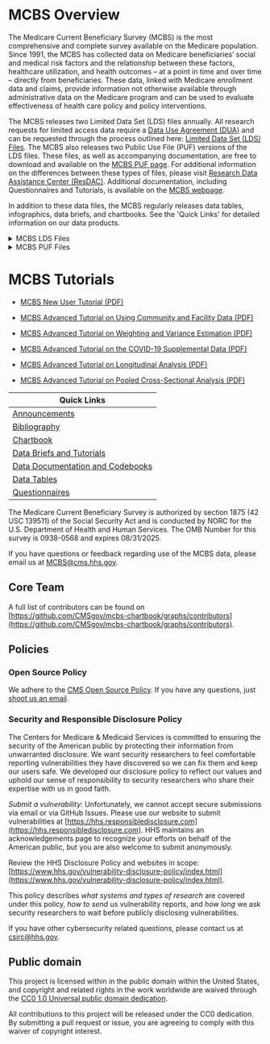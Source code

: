 # MCBS Overview
The Medicare Current Beneficiary Survey (MCBS) is the most comprehensive and complete
survey available on the Medicare population. Since 1991, the MCBS has collected data on
Medicare beneficiaries’ social and medical risk factors and the relationship between these
factors, healthcare utilization, and health outcomes – at a point in time and over time – directly
from beneficiaries. These data, linked with Medicare enrollment data and claims, provide
information not otherwise available through administrative data on the Medicare program and
can be used to evaluate effectiveness of health care policy and policy interventions.


The MCBS releases two Limited Data Set (LDS) files annually. All research requests for limited access data require a [Data Use Agreement (DUA)](https://www.cms.gov/about-cms/information-systems/privacy/data-use-agreement-dua) and can be requested through the process outlined here: [Limited Data Set (LDS) Files](https://www.cms.gov/data-research/files-for-order/limited-data-set-lds-files). The MCBS also releases two Public Use File (PUF) versions of the LDS files. These files, as well as accompanying documentation, are free to download and available on the [MCBS PUF page](https://www.cms.gov/data-research/statistics-trends-and-reports/mcbs-public-use-file). For additional information on the differences between these types of files, please visit [Research Data Assistance Center (ResDAC)](https://resdac.org/articles/differences-between-rif-lds-and-puf-data-files). Additional documentation, including Questionnaires and Tutorials, is available on the [MCBS webpage](https://www.cms.gov/data-research/research/medicare-current-beneficiary-survey?redirect=/MCBS).

In addition to these data files, the MCBS regularly releases data tables, infographics, data briefs, and chartbooks. See the 'Quick Links' for detailed information on our data products.

  
<details>
<summary>MCBS LDS Files</summary>
  
## MCBS Survey File (LDS)  
### [Available Survey LDS files](https://www.cms.gov/data-research/files-for-order/limited-data-set-lds-files/medicare-current-beneficiary-survey-mcbs)
The MCBS Survey File contains over 6 thousand variables on a broad range of topics, including social determinants of health, economic outcomes, medication non-adherence, health insurance coverage and barriers to accessing care. The file is augmented with 5 years of enrollment data and, for beneficiaries enrolled in FFS Medicare, with 5 years of limited FFS claims. The MCBS Survey File (LDS) can be ordered here: [Limited Data Set (LDS) Files](https://www.cms.gov/data-research/files-for-order/limited-data-set-lds-files).

## MCBS Cost Supplement File (LDS)
### [Available Cost Supplement LDS files](https://www.cms.gov/data-research/files-for-order/limited-data-set-lds-files/medicare-current-beneficiary-survey-mcbs)
The Cost Supplement provides a comprehensive picture of beneficiaries’ health care use, expenditures, and sources of payment, including those not covered by Medicare. It contains both individual event and summary files and can be linked to the Survey File to conduct analyses on health care cost and utilization. The Cost Supplement File can support a broader range of research and policy analyses on the Medicare population than would be possible using either survey data or administrative claims data alone. The MCBS Cost Supplement File (LDS) can be ordered here: [Limited Data Set (LDS) Files](https://www.cms.gov/data-research/files-for-order/limited-data-set-lds-files).
  </details>
  
  <details>
<summary>MCBS PUF Files</summary>
  
## MCBS Survey File PUF
### [Available Survey PUF files](https://www.cms.gov/data-research/statistics-trends-and-reports/mcbs-public-use-file)
The MCBS Survey File PUF provides a publicly available file for researchers, while ensuring the highest degree of protection to the Medicare beneficiaries’ protected health information. The MCBS Survey File PUF contains a subset of variables from the MCBS Survey File LDS for Medicare beneficiaries living in the community only and is available free for download, along with accompanying documentation, on the [MCBS PUF page](https://www.cms.gov/data-research/statistics-trends-and-reports/mcbs-public-use-file).  
  
## MCBS Cost Supplement File PUF
### [Available Cost Supplement PUF files](https://www.cms.gov/data-research/statistics-trends-and-reports/mcbs-public-use-file)
The MCBS Cost Supplement PUF provides a publicly available version of the MCBS Cost Supplement LDS for researchers, while ensuring the highest degree of protection to the Medicare beneficiaries’ protected health information. It includes data that links Medicare claims to survey-reported health care events and contains summarized expenditure and source of payment data on all health care services, including those not covered by Medicare. The MCBS Cost Supplement PUF, along with accompanying documentation, is available free for download on the [MCBS PUF page](https://www.cms.gov/data-research/statistics-trends-and-reports/mcbs-public-use-file). 
  
 ## MCBS COVID-19 PUF
### [Available COVID-19 PUF files](https://www.cms.gov/data-research/statistics-trends-and-reports/mcbs-public-use-file)
The MCBS COVID-19 Supplement PUF provides a publicly available MCBS file for researchers interested in the experiences of Medicare beneficiaries during the COVID-19 pandemic. The file provides information not available in the CMS administrative data, while providing the highest degree of protection to the Medicare beneficiaries’ protected health information. The MCBS COVID-19 Supplement PUF, along with accompanying documentation, is available free for download on the [MCBS PUF page](https://www.cms.gov/data-research/statistics-trends-and-reports/mcbs-public-use-file). 
</details>

# MCBS Tutorials 

* [MCBS New User Tutorial (PDF)](https://www.cms.gov/research-statistics-data-and-systems/research/mcbs/downloads/mcbs_tutorial.pdf)

* [MCBS Advanced Tutorial on Using Community and Facility Data (PDF)](https://www.cms.gov/files/document/mcbs-advanced-tutorial-using-community-and-facility-data.pdf)

* [MCBS Advanced Tutorial on Weighting and Variance Estimation (PDF)](https://www.cms.gov/files/document/mcbs-advanced-tutorial-weighting-and-variance-estimation.pdf)

* [MCBS Advanced Tutorial on the COVID-19 Supplemental Data (PDF)](https://www.cms.gov/files/document/mcbs-advanced-tutorial-covid-19-supplemental-data.pdf)

* [MCBS Advanced Tutorial on Longitudinal Analysis (PDF)](https://www.cms.gov/files/document/mcbs-advanced-tutorial-longitudinal-analysis.pdf)

* [MCBS Advanced Tutorial on Pooled Cross-Sectional Analysis (PDF)](https://www.cms.gov/files/document/mcbs-advanced-tutorial-pooled-cross-sectional-analysis.pdf)
  
  
| Quick Links   | 
| ------------- | 
| [Announcements](https://www.cms.gov/data-research/research/medicare-current-beneficiary-survey-mcbs/announcements) |
| [Bibliography](https://www.cms.gov/data-research/research/medicare-current-beneficiary-survey/bibliography)  |
| [Chartbook](https://www.chartbook.mcbs.org/#home) |
| [Data Briefs and Tutorials](https://www.cms.gov/data-research/research/medicare-current-beneficiary-survey/data-briefs-tutorials)  | 
| [Data Documentation and Codebooks ](https://www.cms.gov/data-research/research/medicare-current-beneficiary-survey/data-documentation-codebooks)|
| [Data Tables](https://www.cms.gov/data-research/research/medicare-current-beneficiary-survey/data-tables) |
| [Questionnaires](https://www.cms.gov/data-research/research/medicare-current-beneficiary-survey/questionnaires) |



The Medicare Current Beneficiary Survey is authorized by section 1875 (42 USC 139511) of the Social Security Act and is conducted by NORC for the U.S. Department of Health and Human Services. The OMB Number for this survey is 0938-0568 and expires 08/31/2025.  

If you have questions or feedback regarding use of the MCBS data, please email us at MCBS@cms.hhs.gov.

## Core Team
A full list of contributors can be found on [https://github.com/CMSgov/mcbs-chartbook/graphs/contributors](https://github.com/CMSgov/mcbs-chartbook/graphs/contributors).

## Policies

### Open Source Policy

We adhere to the [CMS Open Source
Policy](https://github.com/CMSGov/cms-open-source-policy). If you have any
questions, just [shoot us an email](mailto:opensource@cms.hhs.gov).

### Security and Responsible Disclosure Policy

The Centers for Medicare & Medicaid Services is committed to ensuring the
security of the American public by protecting their information from
unwarranted disclosure. We want security researchers to feel comfortable
reporting vulnerabilities they have discovered so we can fix them and keep our
users safe. We developed our disclosure policy to reflect our values and uphold
our sense of responsibility to security researchers who share their expertise
with us in good faith.

*Submit a vulnerability:* Unfortunately, we cannot accept secure submissions via
email or via GitHub Issues. Please use our website to submit vulnerabilities at
[https://hhs.responsibledisclosure.com](https://hhs.responsibledisclosure.com).
HHS maintains an acknowledgements page to recognize your efforts on behalf of
the American public, but you are also welcome to submit anonymously.

Review the HHS Disclosure Policy and websites in scope:
[https://www.hhs.gov/vulnerability-disclosure-policy/index.html](https://www.hhs.gov/vulnerability-disclosure-policy/index.html).

This policy describes *what systems and types of research* are covered under this
policy, *how to send* us vulnerability reports, and *how long* we ask security
researchers to wait before publicly disclosing vulnerabilities.

If you have other cybersecurity related questions, please contact us at
[csirc@hhs.gov](mailto:csirc@hhs.gov).


## Public domain

This project is licensed within in the public domain within the United States,
and copyright and related rights in the work worldwide are waived through the
[CC0 1.0 Universal public domain
dedication](https://creativecommons.org/publicdomain/zero/1.0/).

All contributions to this project will be released under the CC0 dedication. By
submitting a pull request or issue, you are agreeing to comply with this waiver
of copyright interest.
